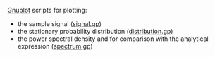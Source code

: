 [Gnuplot](http://www.gnuplot.info/) scripts for plotting:
* the sample signal ([signal.gp](signal.gp))
* the stationary probability distribution ([distribution.gp](distribution.gp))
* the power spectral density and for comparison with the analytical expression ([spectrum.gp](spectrum.gp))
